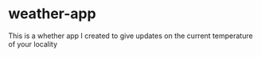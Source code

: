 # weather-app
This is a whether app I created to give updates on the current temperature of your locality
